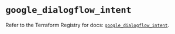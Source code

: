 # `google_dialogflow_intent`

Refer to the Terraform Registry for docs: [`google_dialogflow_intent`](https://registry.terraform.io/providers/hashicorp/google-beta/5.37.0/docs/resources/google_dialogflow_intent).
